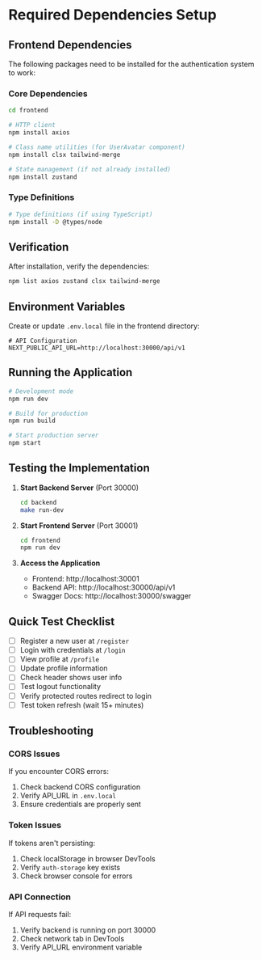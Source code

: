 # Required Dependencies Setup

## Frontend Dependencies

The following packages need to be installed for the authentication system to work:

### Core Dependencies

```bash
cd frontend

# HTTP client
npm install axios

# Class name utilities (for UserAvatar component)
npm install clsx tailwind-merge

# State management (if not already installed)
npm install zustand
```

### Type Definitions

```bash
# Type definitions (if using TypeScript)
npm install -D @types/node
```

## Verification

After installation, verify the dependencies:

```bash
npm list axios zustand clsx tailwind-merge
```

## Environment Variables

Create or update `.env.local` file in the frontend directory:

```env
# API Configuration
NEXT_PUBLIC_API_URL=http://localhost:30000/api/v1
```

## Running the Application

```bash
# Development mode
npm run dev

# Build for production
npm run build

# Start production server
npm start
```

## Testing the Implementation

1. **Start Backend Server** (Port 30000)
   ```bash
   cd backend
   make run-dev
   ```

2. **Start Frontend Server** (Port 30001)
   ```bash
   cd frontend
   npm run dev
   ```

3. **Access the Application**
   - Frontend: http://localhost:30001
   - Backend API: http://localhost:30000/api/v1
   - Swagger Docs: http://localhost:30000/swagger

## Quick Test Checklist

- [ ] Register a new user at `/register`
- [ ] Login with credentials at `/login`
- [ ] View profile at `/profile`
- [ ] Update profile information
- [ ] Check header shows user info
- [ ] Test logout functionality
- [ ] Verify protected routes redirect to login
- [ ] Test token refresh (wait 15+ minutes)

## Troubleshooting

### CORS Issues
If you encounter CORS errors:
1. Check backend CORS configuration
2. Verify API_URL in `.env.local`
3. Ensure credentials are properly sent

### Token Issues
If tokens aren't persisting:
1. Check localStorage in browser DevTools
2. Verify `auth-storage` key exists
3. Check browser console for errors

### API Connection
If API requests fail:
1. Verify backend is running on port 30000
2. Check network tab in DevTools
3. Verify API_URL environment variable
